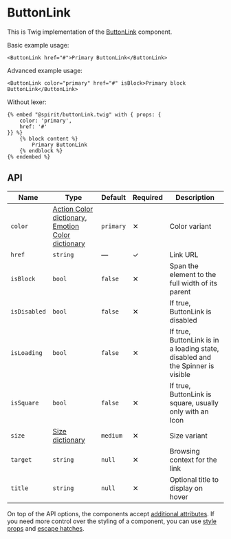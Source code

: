 # ButtonLink

This is Twig implementation of the [ButtonLink][button] component.

Basic example usage:

```twig
<ButtonLink href="#">Primary ButtonLink</ButtonLink>
```

Advanced example usage:

```twig
<ButtonLink color="primary" href="#" isBlock>Primary block ButtonLink</ButtonLink>
```

Without lexer:

```twig
{% embed "@spirit/buttonLink.twig" with { props: {
    color: 'primary',
    href: '#'
}} %}
    {% block content %}
        Primary ButtonLink
    {% endblock %}
{% endembed %}
```

## API

| Name         | Type                                                                                      | Default   | Required | Description                                                                    |
| ------------ | ----------------------------------------------------------------------------------------- | --------- | -------- | ------------------------------------------------------------------------------ |
| `color`      | [Action Color dictionary][dictionary-color], [Emotion Color dictionary][dictionary-color] | `primary` | ✕        | Color variant                                                                  |
| `href`       | `string`                                                                                  | —         | ✓        | Link URL                                                                       |
| `isBlock`    | `bool`                                                                                    | `false`   | ✕        | Span the element to the full width of its parent                               |
| `isDisabled` | `bool`                                                                                    | `false`   | ✕        | If true, ButtonLink is disabled                                                |
| `isLoading`  | `bool`                                                                                    | `false`   | ✕        | If true, ButtonLink is in a loading state, disabled and the Spinner is visible |
| `isSquare`   | `bool`                                                                                    | `false`   | ✕        | If true, ButtonLink is square, usually only with an Icon                       |
| `size`       | [Size dictionary][dictionary-size]                                                        | `medium`  | ✕        | Size variant                                                                   |
| `target`     | `string`                                                                                  | `null`    | ✕        | Browsing context for the link                                                  |
| `title`      | `string`                                                                                  | `null`    | ✕        | Optional title to display on hover                                             |

On top of the API options, the components accept [additional attributes][readme-additional-attributes].
If you need more control over the styling of a component, you can use [style props][readme-style-props]
and [escape hatches][readme-escape-hatches].

[button]: https://github.com/lmc-eu/spirit-design-system/tree/main/packages/web/src/scss/components/Button
[dictionary-color]: https://github.com/lmc-eu/spirit-design-system/tree/main/docs/DICTIONARIES.md#color
[dictionary-size]: https://github.com/lmc-eu/spirit-design-system/tree/main/docs/DICTIONARIES.md#size
[readme-additional-attributes]: https://github.com/lmc-eu/spirit-design-system/blob/main/packages/web-twig/README.md#additional-attributes
[readme-style-props]: https://github.com/lmc-eu/spirit-design-system/blob/main/packages/web-twig/README.md#style-props
[readme-escape-hatches]: https://github.com/lmc-eu/spirit-design-system/blob/main/packages/web-twig/README.md#escape-hatches
